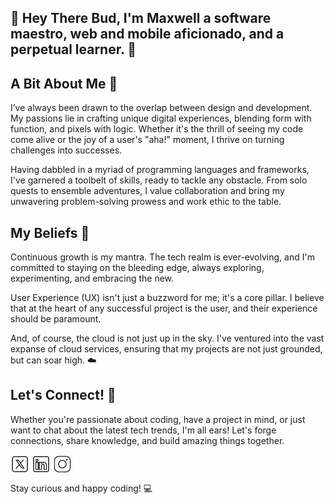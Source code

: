 ## 👋 Hey There Bud, I'm Maxwell a software maestro, web and mobile aficionado, and a perpetual learner. 🚀

## A Bit About Me 📝

I’ve always been drawn to the overlap between design and development. My passions lie in crafting unique digital experiences, blending form with function, and pixels with logic. Whether it's the thrill of seeing my code come alive or the joy of a user's "aha!" moment, I thrive on turning challenges into successes. 

Having dabbled in a myriad of programming languages and frameworks, I've garnered a toolbelt of skills, ready to tackle any obstacle. From solo quests to ensemble adventures, I value collaboration and bring my unwavering problem-solving prowess and work ethic to the table.

## My Beliefs 🌱

Continuous growth is my mantra. The tech realm is ever-evolving, and I'm committed to staying on the bleeding edge, always exploring, experimenting, and embracing the new.

User Experience (UX) isn't just a buzzword for me; it's a core pillar. I believe that at the heart of any successful project is the user, and their experience should be paramount. 

And, of course, the cloud is not just up in the sky. I've ventured into the vast expanse of cloud services, ensuring that my projects are not just grounded, but can soar high. ☁️

## Let's Connect! 🤝

Whether you're passionate about coding, have a project in mind, or just want to chat about the latest tech trends, I'm all ears! Let's forge connections, share knowledge, and build amazing things together. 

<p align="left">
  <a href="http://twitter.com/MaxWahlgren" target="blank"><img align="center" src="https://github.com/WahlgrenMaxwell/WahlgrenMaxwell/blob/main/Images/Socials/icons8-twitter-50.png" title = "Twitter" alt="Twitter" height="30" /></a>
  <a href="http://linkedin.com/in/max-wahlgren" target="blank"><img align="center" src="https://github.com/WahlgrenMaxwell/WahlgrenMaxwell/blob/main/Images/Socials/icons8-linkedin-50.png" alt="" height="30" /></a>
  <a href="http://instagram.com/amaxwahlgren" target="blank"><img align="center" src="https://github.com/WahlgrenMaxwell/WahlgrenMaxwell/blob/main/Images/Socials/icons8-instagram-50.png" alt="" height="30" /></a>
</p>

Stay curious and happy coding! 💻
